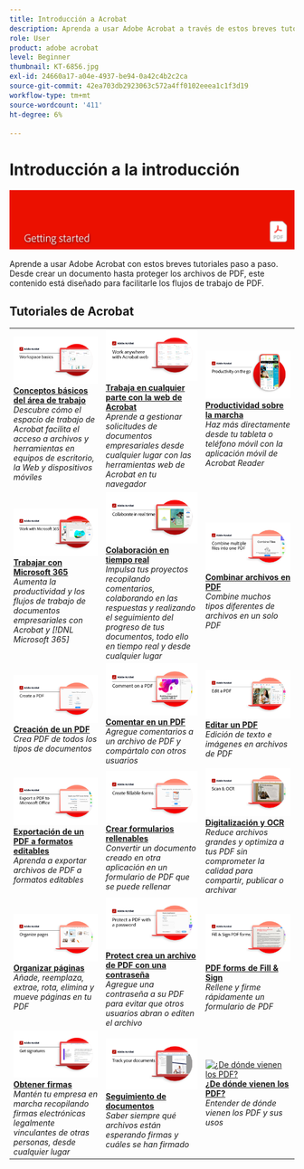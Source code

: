```yaml
---
title: Introducción a Acrobat
description: Aprenda a usar Adobe Acrobat a través de estos breves tutoriales paso a paso (1-2 min)
role: User
product: adobe acrobat
level: Beginner
thumbnail: KT-6856.jpg
exl-id: 24660a17-a04e-4937-be94-0a42c4b2c2ca
source-git-commit: 42ea703db2923063c572a4ff0102eeea1c1f3d19
workflow-type: tm+mt
source-wordcount: '411'
ht-degree: 6%

---
```


# Introducción a la introducción

![Imagen de introducción a Acrobat](../assets/Hero-GettingStarted.png)

Aprende a usar Adobe Acrobat con estos breves tutoriales paso a paso. Desde crear un documento hasta proteger los archivos de PDF, este contenido está diseñado para facilitarle los flujos de trabajo de PDF.

## Tutoriales de Acrobat

<table style="table-layout:fixed">
<tr>
  <td>
    <a href="get-to-know-the-acrobat-dc-interface.md">
      <img alt="Conceptos básicos del área de trabajo" src="../assets/Workspace_1280.png" />
    </a>
    <div>
    <a href="get-to-know-the-acrobat-dc-interface.md"><strong>Conceptos básicos del área de trabajo</strong></a>
    </div>
    <em>Descubre cómo el espacio de trabajo de Acrobat facilita el acceso a archivos y herramientas en equipos de escritorio, la Web y dispositivos móviles</em>
    <br>
  </td>
  <td>
    <a href="acrobatweb.md">
      <img alt="Trabaja en cualquier parte con la web de Acrobat" src="../assets/Acrobatweb_1280.png" />
    </a>
    <div>
    <a href="acrobatweb.md"><strong>Trabaja en cualquier parte con la web de Acrobat</strong></a>
    </div>
    <em>Aprende a gestionar solicitudes de documentos empresariales desde cualquier lugar con las herramientas web de Acrobat en tu navegador</em>
    <br>
  </td>
  <td>
    <a href="productivity.md">
      <img alt="Productividad sobre la marcha" src="../assets/Productivity_1280.png" />
    </a>
    <div>
     <a href="productivity.md"><strong>Productividad sobre la marcha</strong></a>
    </div>
    <em>Haz más directamente desde tu tableta o teléfono móvil con la aplicación móvil de Acrobat Reader</em>
    <br>
  </td>
</tr>
<tr>
   <td>
    <a href="../integrate/integrate-overview.md#microsoft">
      <img alt="Trabajar con Microsoft 365" src="../assets/WorkMicrosoft365_1280.png" />
    </a>
    <div>
     <a href="../integrate/integrate-overview.md#microsoft"><strong>Trabajar con Microsoft 365</strong></a>
    </div>
    <em>Aumenta la productividad y los flujos de trabajo de documentos empresariales con Acrobat y [!DNL Microsoft 365]</em>
    <br>
  </td>
  <td>
    <a href="collaborate.md">
      <img alt="Colaboración en tiempo real" src="../assets/Collaborate_1280.png" />
    </a>
    <div>
     <a href="collaborate.md"><strong>Colaboración en tiempo real</strong></a>
    </div>
    <em>Impulsa tus proyectos recopilando comentarios, colaborando en las respuestas y realizando el seguimiento del progreso de tus documentos, todo ello en tiempo real y desde cualquier lugar</em>
    <br>
  </td>
  <td>
    <a href="combine-to-pdf.md">
      <img alt="Combine Files a PDF" src="../assets/Combine.jpg" />
    </a>
    <div>
     <a href="combine-to-pdf.md"><strong>Combinar archivos en PDF</strong></a>
    </div>
    <em>Combine muchos tipos diferentes de archivos en un solo PDF</em>
    <br>
  </td>
</tr>
<tr>
  <td>
    <a href="create-pdf.md">
      <img alt="Creación de archivos PDF" src="../assets/Create.jpg" />
    </a>
    <div>
    <a href="create-pdf.md"><strong>Creación de un PDF</strong></a>
    </div>
    <em>Crea PDF de todos los tipos de documentos</em>
    <br>
  </td>
 <td>
    <a href="comment-on-pdf-files.md">
      <img alt="Comentar en un PDF" src="../assets/Comment.jpg" />
    </a>
    <div>
    <a href="comment-on-pdf-files.md"><strong>Comentar en un PDF</strong></a>
    </div>
    <em>Agregue comentarios a un archivo de PDF y compártalo con otros usuarios</em>
    <br>
  </td>
  <td>
    <a href="edit-pdf.md">
      <img alt="Editar un PDF" src="../assets/Edit.jpg" />
    </a>
    <div>
    <a href="edit-pdf.md"><strong>Editar un PDF</strong></a>
    </div>
    <em>Edición de texto e imágenes en archivos de PDF</em>
    <br>
  </td>
</tr>
<tr>
  <td>
    <a href="export-pdf.md">
      <img alt="Exportación de un PDF a formatos editables" src="../assets/Export.jpg" />
    </a>
    <div>
    <a href="export-pdf.md"><strong>Exportación de un PDF a formatos editables</strong></a>
    </div>
    <em>Aprenda a exportar archivos de PDF a formatos editables</em>
    <br>
  </td>
  <td>
    <a href="create-fillable-forms.md">
      <img alt="Crear formularios rellenables" src="../assets/Form_1280.png" />
    </a>
    <div>
    <a href="create-fillable-forms.md"><strong>Crear formularios rellenables</strong></a>
    </div>
    <em>Convertir un documento creado en otra aplicación en un formulario de PDF que se puede rellenar</em>
    <br>
  </td>
  <td>
    <a href="scan-and-ocr.md">
      <img alt="Digitalización y OCR" src="../assets/Scan.jpg" />
    </a>
    <div>
    <a href="scan-and-ocr.md"><strong>Digitalización y OCR</strong></a>
    </div>
    <em>Reduce archivos grandes y optimiza a tus PDF sin comprometer la calidad para compartir, publicar o archivar</em>
    <br>
  </td>
</tr>
<tr>
 <td>
    <a href="organize.md">
      <img alt="Organizar páginas" src="../assets/Organize.jpg" />
    </a>
    <div>
    <a href="organize.md"><strong>Organizar páginas</strong></a>
    </div>
    <em>Añade, reemplaza, extrae, rota, elimina y mueve páginas en tu PDF</em>
    <br>
  </td>
  <td>
    <a href="password-protect.md">
      <img alt="Protect crea un archivo de PDF con una contraseña" src="../assets/Protect.jpg" />
    </a>
    <div>
    <a href="password-protect.md"><strong>Protect crea un archivo de PDF con una contraseña</strong></a>
    </div>
    <em>Agregue una contraseña a su PDF para evitar que otros usuarios abran o editen el archivo</em>
    <br>
  </td>
  <td>
    <a href="fill-and-sign.md">
      <img alt="Rellenar y firmar un formulario de PDF" src="../assets/FillSign_1280.png" />
    </a>
    <div>
    <a href="fill-and-sign.md"><strong>PDF forms de Fill &amp; Sign</strong></a>
    </div>
    <em>Rellene y firme rápidamente un formulario de PDF</em>
    <br>
  </td>
</tr>
<tr>
  <td>
    <a href="signatures.md">
      <img alt="Obtener firmas" src="../assets/Signatures_1280.png" />
    </a>
    <div>
    <a href="signatures.md"><strong>Obtener firmas</strong></a>
    </div>
    <em>Mantén tu empresa en marcha recopilando firmas electrónicas legalmente vinculantes de otras personas, desde cualquier lugar</em>
    <br>
  </td>
  <td>
    <a href="track.md">
      <img alt="Seguimiento de documentos" src="../assets/Track_1280.png" />
    </a>
    <div>
    <a href="track.md"><strong>Seguimiento de documentos</strong></a>
    </div>
    <em>Saber siempre qué archivos están esperando firmas y cuáles se han firmado</em>
    <br>
  </td>
   <td>
    <a href="where-do-pdfs-come-from.md">
      <img alt="¿De dónde vienen los PDF?" src="../assets/WherePDFs.jpg" />
    </a>
    <div>
    <a href="where-do-pdfs-come-from.md"><strong>¿De dónde vienen los PDF?</strong></a>
    </div>
    <em>Entender de dónde vienen los PDF y sus usos</em>
    <br>
  </td>
</tr>
</table>
